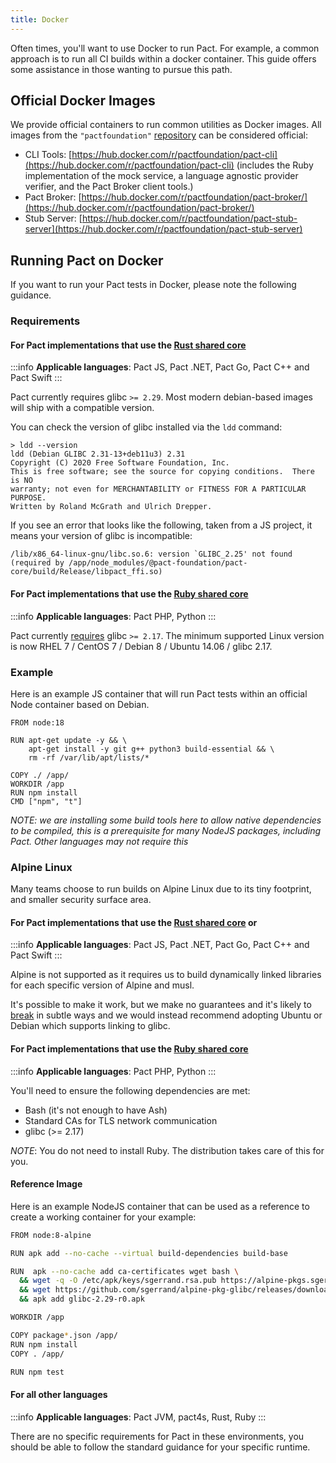 ```yaml
---
title: Docker
---
```


Often times, you'll want to use Docker to run Pact. For example, a common approach is to run all CI builds within a docker container. This guide offers some assistance in those wanting to pursue this path.

## Official Docker Images

We provide official containers to run common utilities as Docker images. All images from the `"pactfoundation"` [repository](https://hub.docker.com/u/pactfoundation) can be considered official:

* CLI Tools: [https://hub.docker.com/r/pactfoundation/pact-cli](https://hub.docker.com/r/pactfoundation/pact-cli) \(includes the Ruby implementation of the mock service, a language agnostic provider verifier, and the Pact Broker client tools.\)
* Pact Broker: [https://hub.docker.com/r/pactfoundation/pact-broker/](https://hub.docker.com/r/pactfoundation/pact-broker/)
* Stub Server: [https://hub.docker.com/r/pactfoundation/pact-stub-server](https://hub.docker.com/r/pactfoundation/pact-stub-server)

## Running Pact on Docker

If you want to run your Pact tests in Docker, please note the following guidance.

### Requirements

#### For Pact implementations that use the [Rust shared core](roadmap/feature_support)
:::info
**Applicable languages**: Pact JS, Pact .NET, Pact Go, Pact C++ and Pact Swift
:::

Pact currently requires glibc `>= 2.29`. Most modern debian-based images will ship with a compatible version.

You can check the version of glibc installed via the `ldd` command:

```
> ldd --version
ldd (Debian GLIBC 2.31-13+deb11u3) 2.31
Copyright (C) 2020 Free Software Foundation, Inc.
This is free software; see the source for copying conditions.  There is NO
warranty; not even for MERCHANTABILITY or FITNESS FOR A PARTICULAR PURPOSE.
Written by Roland McGrath and Ulrich Drepper.
```

If you see an error that looks like the following, taken from a JS project, it means your version of glibc is incompatible:

```
/lib/x86_64-linux-gnu/libc.so.6: version `GLIBC_2.25' not found (required by /app/node_modules/@pact-foundation/pact-core/build/Release/libpact_ffi.so)
```


#### For Pact implementations that use the [Ruby shared core](roadmap/feature_support) 
:::info
**Applicable languages**: Pact PHP, Python
:::

Pact currently [requires](https://github.com/phusion/traveling-ruby/blob/10262231f19238c638e7a4806408cf1e57cb2dca/CHANGELOG.md#version-20210206) glibc `>= 2.17`. The minimum supported Linux version is now RHEL 7 / CentOS 7 / Debian 8 / Ubuntu 14.06 / glibc 2.17.

### Example

Here is an example JS container that will run Pact tests within an official Node container based on Debian.

```shell
FROM node:18

RUN apt-get update -y && \
    apt-get install -y git g++ python3 build-essential && \
    rm -rf /var/lib/apt/lists/*

COPY ./ /app/
WORKDIR /app
RUN npm install
CMD ["npm", "t"]
```

*NOTE: we are installing some build tools here to allow native dependencies to be compiled, this is a prerequisite for many NodeJS packages, including Pact. Other languages may not require this*

### Alpine Linux

Many teams choose to run builds on Alpine Linux due to its tiny footprint, and smaller security surface area. 

#### For Pact implementations that use the [Rust shared core](roadmap/feature_support) or 
:::info
**Applicable languages**: Pact JS, Pact .NET, Pact Go, Pact C++ and Pact Swift
:::

Alpine is not supported as it requires us to build dynamically linked libraries for each specific version of Alpine and musl.

It's possible to make it work, but we make no guarantees and it's likely to [break](https://ariadne.space/2021/08/26/there-is-no-such-thing-as-a-glibc-based-alpine-image/) in subtle ways and we would instead recommend adopting Ubuntu or Debian which supports linking to glibc. 

#### For Pact implementations that use the [Ruby shared core](roadmap/feature_support) 
:::info
**Applicable languages**: Pact PHP, Python
:::

You'll need to ensure the following dependencies are met:

* Bash \(it's not enough to have Ash\)
* Standard CAs for TLS network communication
* glibc (>= 2.17)

_NOTE_: You do not need to install Ruby. The distribution takes care of this for you.

#### Reference Image

Here is an example NodeJS container that can be used as a reference to create a working container for your example:

```bash
FROM node:8-alpine

RUN apk add --no-cache --virtual build-dependencies build-base

RUN  apk --no-cache add ca-certificates wget bash \
  && wget -q -O /etc/apk/keys/sgerrand.rsa.pub https://alpine-pkgs.sgerrand.com/sgerrand.rsa.pub \
  && wget https://github.com/sgerrand/alpine-pkg-glibc/releases/download/2.29-r0/glibc-2.29-r0.apk \
  && apk add glibc-2.29-r0.apk

WORKDIR /app

COPY package*.json /app/
RUN npm install
COPY . /app/

RUN npm test
```


#### For all other languages
:::info
**Applicable languages**: Pact JVM, pact4s, Rust, Ruby
:::

There are no specific requirements for Pact in these environments, you should be able to follow the standard guidance for your specific runtime.
